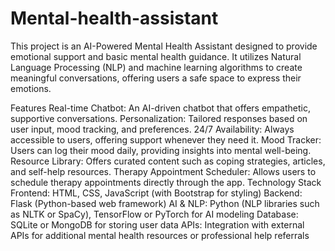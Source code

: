 # Mental-health-assistant

This project is an AI-Powered Mental Health Assistant designed to provide emotional support and basic mental health guidance. It utilizes Natural Language Processing (NLP) and machine learning algorithms to create meaningful conversations, offering users a safe space to express their emotions.

Features
Real-time Chatbot: An AI-driven chatbot that offers empathetic, supportive conversations.
Personalization: Tailored responses based on user input, mood tracking, and preferences.
24/7 Availability: Always accessible to users, offering support whenever they need it.
Mood Tracker: Users can log their mood daily, providing insights into mental well-being.
Resource Library: Offers curated content such as coping strategies, articles, and self-help resources.
Therapy Appointment Scheduler: Allows users to schedule therapy appointments directly through the app.
Technology Stack
Frontend: HTML, CSS, JavaScript (with Bootstrap for styling)
Backend: Flask (Python-based web framework)
AI & NLP: Python (NLP libraries such as NLTK or SpaCy), TensorFlow or PyTorch for AI modeling
Database: SQLite or MongoDB for storing user data
APIs: Integration with external APIs for additional mental health resources or professional help referrals

